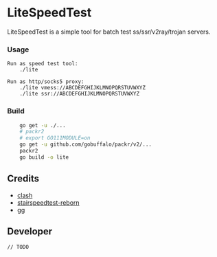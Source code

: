 # LiteSpeedTest

LiteSpeedTest is a simple tool for batch test ss/ssr/v2ray/trojan servers. 

### Usage
```
Run as speed test tool:
    ./lite    

Run as http/socks5 proxy:
    ./lite vmess://ABCDEFGHIJKLMNOPQRSTUVWXYZ
    ./lite ssr://ABCDEFGHIJKLMNOPQRSTUVWXYZ
```

### Build
```bash
    go get -u ./...
    # packr2
    # export GO111MODULE=on
    go get -u github.com/gobuffalo/packr/v2/...
    packr2
    go build -o lite
```

## Credits

- [clash](https://github.com/Dreamacro/clash)
- [stairspeedtest-reborn](https://github.com/tindy2013/stairspeedtest-reborn)
- [gg](https://github.com/fogleman/gg)

## Developer
```golang
// TODO
```
